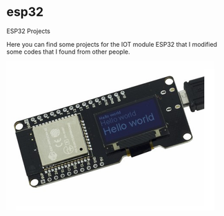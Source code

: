 # esp32
ESP32 Projects

Here you can find some projects for the IOT module ESP32 that I modified some codes that I found from other people.

![Alt text](https://github.com/miltonplinio/esp32/blob/master/ESP32.png?raw=true?raw=true "Module")
